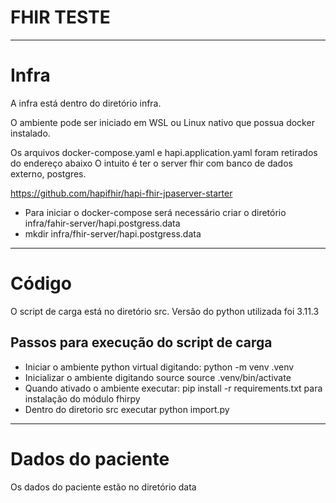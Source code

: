 # FHIR TESTE

***

# Infra

A infra está dentro do diretório infra.

O ambiente pode ser iniciado em WSL ou Linux nativo que possua docker instalado.

Os arquivos docker-compose.yaml e hapi.application.yaml foram retirados do endereço abaixo
O intuito é ter o server fhir com banco de dados externo, postgres.

https://github.com/hapifhir/hapi-fhir-jpaserver-starter

- Para iniciar o docker-compose será necessário criar o diretório infra/fahir-server/hapi.postgress.data
- mkdir infra/fhir-server/hapi.postgress.data

***

# Código
O script de carga está no diretório src.
Versão do python utilizada foi 3.11.3

## Passos para execução do script de carga

- Iniciar o ambiente python virtual digitando: python -m venv .venv
- Inicializar o ambiente digitando source source .venv/bin/activate
- Quando ativado o ambiente executar: pip install -r requirements.txt para instalação do módulo fhirpy
- Dentro do diretorio src executar python import.py

***

# Dados do paciente

Os dados do paciente estão no diretório data
